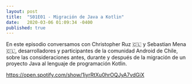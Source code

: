 ```yaml
---
layout: post
title:  "S01E01 - Migración de Java a Kotlin"
date:   2020-03-06 01:09:34 -0400
published: true
---
```


En este episodio conversamos con Christopher Ruz 🇨🇱 y Sebastian Mena 🇨🇱, desarrolladores y participantes de la comunidad Android de Chile, sobre las consideraciones antes, durante y después de la migración de un proyecto Java al lenguaje de programación Kotlin.

https://open.spotify.com/show/1iyrRtXu0hrOQJyA7vdGiX